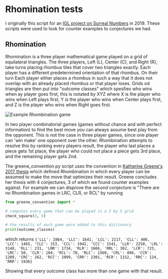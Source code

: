 # Rhomination tests

I originally this script for an [IGL project on Surreal Numbers](https://math.illinois.edu/research/igl/projects?field_project_semester_value=Summer&field_project_year_value=2019)
in 2019. These scripts were used to look for counter examples to conjectures we had.

## Rhomination

Rhomination is a three player mathematical game played on a grid of equilateral triangles. The three players, Left (L), Center (C), and Right (R), 
take turns placing rhombus tiles that cover two triangles exactly. Each player has a different predetermined orientation of that rhombus. On their 
turn Each player either places a rhombus in such a way that it does not overlap with an already placed rhombus or that player loses. Grids od triangles 
are then put into "outcome classes" which spesfies who wins when ay player goes first, this is notated by XYZ where X is the player who wins when Left plays 
first, Y is the player who wins when Center plays first, and Z is the player who wins when Right goes first.

![Example Rhombination game](https://github.com/tschmidt42/rhomination-scripts/blob/main/images/Rhombination_example.png)

In two player combinatorial games (games without chance and with perfect information) to find the best move you can always assume best play from the opponent. 
This is not the case in three player games, since one player can 'win make' one opponent over the other. Rhombination attempts to resolve this by ranking every 
players result, the player who last places a piece gets 1st place, the player who could not place a piece gets 3rd place, and the remaining player gets 2nd. 

The greene_convention.py script uses the convention in [Katherine Greene's 2017 thesis](https://wakespace.lib.wfu.edu/bitstream/handle/10339/82171/Greene_wfu_0248M_11002.pdf) 
which defined Rhombination in which every player can be assumed to make the move that optimizes their result. Greene concludes her thesis with 4 conjectures, 
3 of which we found counter examples against. For example we can disprove the second conjecture is "There are no Rhombination games in LRC, CLR, or RCL" by running

```python
from greene_convention import *

# computes every game that can be played in a 3 by 5 grid
check_square(3, 5)

# the results of each game were added to this dictionary
print(outcome_classes)
```

which returns ```{'LLL': 2864, 'LLC': 1641, 'LCL': 2117, 'CLL': 406, 'LCC': 1465, 'CLC': 153, 'CCL': 1942, 'CCC': 1541, 'LLR': 2250, 'LRL': 3148, 'RLL': 231, 'LRR': 1734, 'RLR': 1666, 'RRL': 362, 'LCR': 723, 'LRC': 50, 'CLR': 104, 'RCL': 70, 'RLC': 1560, 'CRL': 498, 'CCR': 1209, 'CRC': 262, 'RCC': 1099, 'CRR': 2301, 'RCR': 1312, 'RRC': 124, 'RRR': 1936}```

Showing that every outcome class has more than one game with that result. 
